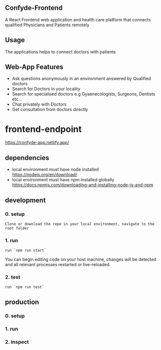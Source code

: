 ## Confyde-Frontend
A React Frontend web application and health care platform that connects qualified Physicians and Patients remotely

## Usage
The applications helps to connect doctors with patients


## Web-App Features
- Ask questions anonymously in an environment answered by Qualified doctors
- Search for Doctors in your locality
- Search for specialised doctors e.g Gyaenecologists, Surgeons, Dentists etc...
- Chat privately with Doctors
- Get consultation from doctors directly


# frontend-endpoint

https://confyde-app.netlify.app/



## dependencies

- local environment must have node installed  https://nodejs.org/en/download/
- local environment must have npm installed globally https://docs.npmjs.com/downloading-and-installing-node-js-and-npm



## development

### 0. setup

    Clone or download the repo in your local environment, navigate to the root folder  

### 1. run

    run `npm run start`

You can begin editing code on your host machine, changes will be detected and all relevant processes restarted or live-reloaded.

### 2. test

    run `npm run test`



## production


### 0. setup

    

### 1. run

    

### 2. inspect

